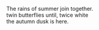 The rains of summer join together.    
twin butterflies until, twice white    
the autumn dusk is here.    

